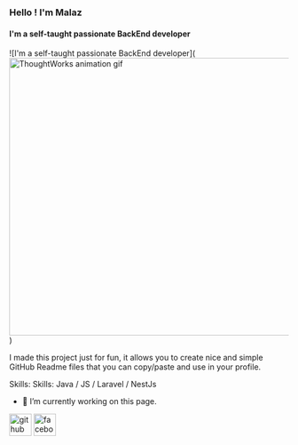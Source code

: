 ### Hello ! I'm Malaz
#### I'm a self-taught passionate BackEnd developer
![I'm a self-taught passionate BackEnd developer](<img 
  src="https://cdn.dribbble.com/users/2131993/screenshots/4948736/thoughtworks-gif_dribbble.gif" 
  width="900px" 
  height="500px" 
  alt="ThoughtWorks animation gif" 
/>)

I made this project just for fun, it allows you to create nice and simple GitHub Readme files that you can copy/paste and use in your profile.

Skills: Skills: Java / JS / Laravel / NestJs

- 🔭 I’m currently working on this page. 




[<img src='https://cdn.jsdelivr.net/npm/simple-icons@3.0.1/icons/github.svg' alt='github' height='40'>](https://github.com/malaz-ahmad)  [<img src='https://cdn.jsdelivr.net/npm/simple-icons@3.0.1/icons/facebook.svg' alt='facebook' height='40'>](https://www.facebook.com/malaz.ahmad3301)  

